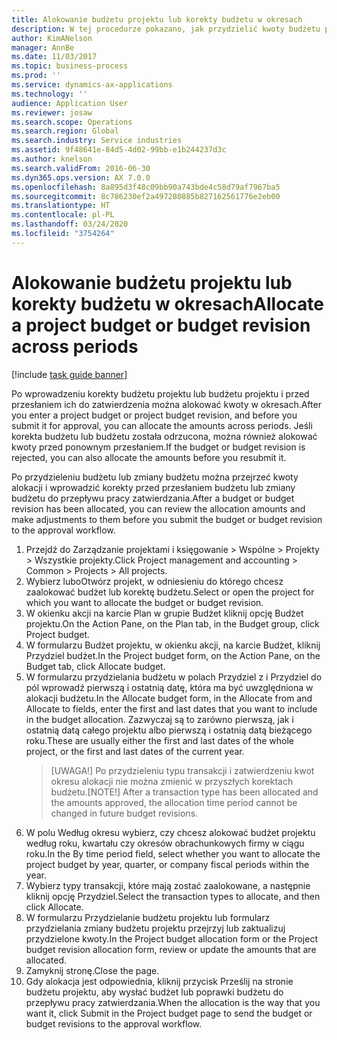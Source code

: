```yaml
---
title: Alokowanie budżetu projektu lub korekty budżetu w okresach
description: W tej procedurze pokazano, jak przydzielić kwoty budżetu projektu na okresy.
author: KimANelson
manager: AnnBe
ms.date: 11/03/2017
ms.topic: business-process
ms.prod: ''
ms.service: dynamics-ax-applications
ms.technology: ''
audience: Application User
ms.reviewer: josaw
ms.search.scope: Operations
ms.search.region: Global
ms.search.industry: Service industries
ms.assetid: 9f48641e-84d5-4d02-99bb-e1b244237d3c
ms.author: knelson
ms.search.validFrom: 2016-06-30
ms.dyn365.ops.version: AX 7.0.0
ms.openlocfilehash: 8a895d3f48c09bb90a743bde4c58d79af7967ba5
ms.sourcegitcommit: 8c786230ef2a497280885b827162561776e2eb00
ms.translationtype: HT
ms.contentlocale: pl-PL
ms.lasthandoff: 03/24/2020
ms.locfileid: "3754264"
---
```

# <a name="allocate-a-project-budget-or-budget-revision-across-periods"></a><span data-ttu-id="5fb49-103">Alokowanie budżetu projektu lub korekty budżetu w okresach</span><span class="sxs-lookup"><span data-stu-id="5fb49-103">Allocate a project budget or budget revision across periods</span></span>

[!include [task guide banner](../../includes/task-guide-banner.md)]

<span data-ttu-id="5fb49-104">Po wprowadzeniu korekty budżetu projektu lub budżetu projektu i przed przesłaniem ich do zatwierdzenia można alokować kwoty w okresach.</span><span class="sxs-lookup"><span data-stu-id="5fb49-104">After you enter a project budget or project budget revision, and before you submit it for approval, you can allocate the amounts across periods.</span></span> <span data-ttu-id="5fb49-105">Jeśli korekta budżetu lub budżetu została odrzucona, można również alokować kwoty przed ponownym przesłaniem.</span><span class="sxs-lookup"><span data-stu-id="5fb49-105">If the budget or budget revision is rejected, you can also allocate the amounts before you resubmit it.</span></span> 

<span data-ttu-id="5fb49-106">Po przydzieleniu budżetu lub zmiany budżetu można przejrzeć kwoty alokacji i wprowadzić korekty przed przesłaniem budżetu lub zmiany budżetu do przepływu pracy zatwierdzania.</span><span class="sxs-lookup"><span data-stu-id="5fb49-106">After a budget or budget revision has been allocated, you can review the allocation amounts and make adjustments to them before you submit the budget or budget revision to the approval workflow.</span></span> 

1. <span data-ttu-id="5fb49-107">Przejdź do Zarządzanie projektami i księgowanie > Wspólne > Projekty > Wszystkie projekty.</span><span class="sxs-lookup"><span data-stu-id="5fb49-107">Click Project management and accounting > Common > Projects > All projects.</span></span> 
2. <span data-ttu-id="5fb49-108">Wybierz luboOtwórz projekt, w odniesieniu do którego chcesz zaalokować budżet lub korektę budżetu.</span><span class="sxs-lookup"><span data-stu-id="5fb49-108">Select or open the project for which you want to allocate the budget or budget revision.</span></span> 
3. <span data-ttu-id="5fb49-109">W okienku akcji na karcie Plan w grupie Budżet kliknij opcję Budżet projektu.</span><span class="sxs-lookup"><span data-stu-id="5fb49-109">On the Action Pane, on the Plan tab, in the Budget group, click Project budget.</span></span> 
4. <span data-ttu-id="5fb49-110">W formularzu Budżet projektu, w okienku akcji, na karcie Budżet, kliknij Przydziel budżet.</span><span class="sxs-lookup"><span data-stu-id="5fb49-110">In the Project budget form, on the Action Pane, on the Budget tab, click Allocate budget.</span></span> 
5. <span data-ttu-id="5fb49-111">W formularzu przydzielania budżetu w polach Przydziel z i Przydziel do pól wprowadź pierwszą i ostatnią datę, która ma być uwzględniona w alokacji budżetu.</span><span class="sxs-lookup"><span data-stu-id="5fb49-111">In the Allocate budget form, in the Allocate from and Allocate to fields, enter the first and last dates that you want to include in the budget allocation.</span></span> <span data-ttu-id="5fb49-112">Zazwyczaj są to zarówno pierwszą, jak i ostatnią datą całego projektu albo pierwszą i ostatnią datą bieżącego roku.</span><span class="sxs-lookup"><span data-stu-id="5fb49-112">These are usually either the first and last dates of the whole project, or the first and last dates of the current year.</span></span>  
   > <span data-ttu-id="5fb49-113">[UWAGA!] Po przydzieleniu typu transakcji i zatwierdzeniu kwot okresu alokacji nie można zmienić w przyszłych korektach budżetu.</span><span class="sxs-lookup"><span data-stu-id="5fb49-113">[NOTE!] After a transaction type has been allocated and the amounts approved, the allocation time period cannot be changed in future budget revisions.</span></span> 
6. <span data-ttu-id="5fb49-114">W polu Według okresu wybierz, czy chcesz alokować budżet projektu według roku, kwartału czy okresów obrachunkowych firmy w ciągu roku.</span><span class="sxs-lookup"><span data-stu-id="5fb49-114">In the By time period field, select whether you want to allocate the project budget by year, quarter, or company fiscal periods within the year.</span></span>
7. <span data-ttu-id="5fb49-115">Wybierz typy transakcji, które mają zostać zaalokowane, a następnie kliknij opcję Przydziel.</span><span class="sxs-lookup"><span data-stu-id="5fb49-115">Select the transaction types to allocate, and then click Allocate.</span></span> 
8. <span data-ttu-id="5fb49-116">W formularzu Przydzielanie budżetu projektu lub formularz przydzielania zmiany budżetu projektu przejrzyj lub zaktualizuj przydzielone kwoty.</span><span class="sxs-lookup"><span data-stu-id="5fb49-116">In the Project budget allocation form or the Project budget revision allocation form, review or update the amounts that are allocated.</span></span> 
9. <span data-ttu-id="5fb49-117">Zamyknij stronę.</span><span class="sxs-lookup"><span data-stu-id="5fb49-117">Close the page.</span></span>
10. <span data-ttu-id="5fb49-118">Gdy alokacja jest odpowiednia, kliknij przycisk Prześlij na stronie budżetu projektu, aby wysłać budżet lub poprawki budżetu do przepływu pracy zatwierdzania.</span><span class="sxs-lookup"><span data-stu-id="5fb49-118">When the allocation is the way that you want it, click Submit in the Project budget page to send the budget or budget revisions to the approval workflow.</span></span>  


